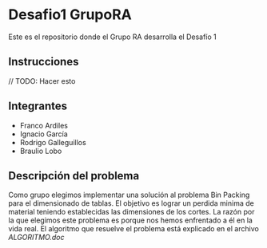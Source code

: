 # Desafio1 GrupoRA
Este es el repositorio donde el Grupo RA desarrolla el Desafío 1

## Instrucciones
// TODO: Hacer esto

## Integrantes
* Franco Ardiles
* Ignacio García
* Rodrigo Galleguillos
* Braulio Lobo

## Descripción del problema
Como grupo elegimos implementar una solución al problema Bin Packing para el dimensionado de tablas.
El objetivo es lograr un perdida minima de material teniendo establecidas las dimensiones de los cortes.
La razón por la que elegimos este problema es porque nos hemos enfrentado a él en la vida real.
El algoritmo que resuelve el problema está explicado en el archivo *ALGORITMO.doc*

